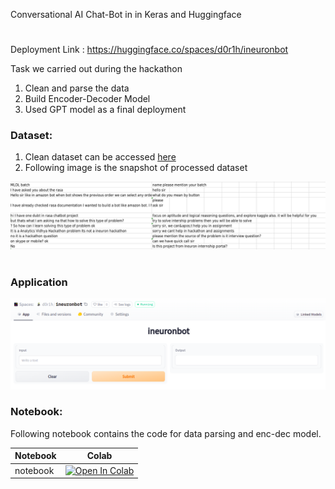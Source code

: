 Conversational AI Chat-Bot in in Keras and Huggingface 
#

Deployment Link : https://huggingface.co/spaces/d0r1h/ineuronbot

Task we carried out during the hackathon

1. Clean and parse the data 
2. Build Encoder-Decoder Model
3. Used GPT model as a final deployment

### Dataset:

1. Clean dataset can be accessed [here](https://drive.google.com/file/d/11qLxSxY0v_I0Lleo5sXFNyxtKypWL_Gl/view?usp=sharing)
2. Following image is the snapshot of processed dataset

![](https://github.com/d0r1h/Chat-Bot/blob/main/static/stock1.png)

#

### Application

![](stock.png)


### Notebook:

Following notebook contains the code for data parsing and enc-dec model.

| Notebook | Colab | 
| ------ | ------ | 
| notebook | [![Open In Colab](https://colab.research.google.com/assets/colab-badge.svg)](https://colab.research.google.com/github/d0r1h/Chat-Bot/blob/main/hackathon-chatbot.ipynb) |

